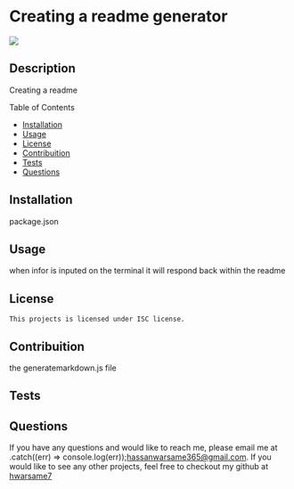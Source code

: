 # Creating a readme generator
  <img src="https://img.shields.io/badge/license-ISC-blue.svg"/>

  ## Description

  Creating a readme

  Table of Contents

  * [Installation](#installation)
  * [Usage](#usage)
  * [License](#license)
  * [Contribuition](#contribuition)
  * [Tests](#tests)
  * [Questions](#questions)
  
  ## Installation

  package.json

  ## Usage

  when infor is inputed on the terminal it will respond back within the readme

  ## License
    
    This projects is licensed under ISC license.

  ## Contribuition 

  the generatemarkdown.js file

  ## Tests

  

  ## Questions

  If you have any questions and would like to reach me, please email me at .catch((err) => console.log(err));hassanwarsame365@gmail.com.
  If you would like to see any other projects, feel free to checkout my github at [hwarsame7](https://github.com/hwarsame7)

